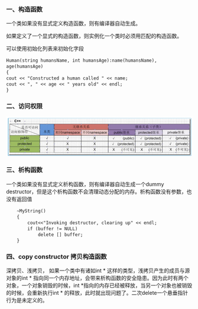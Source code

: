 ### 一、构造函数

一个类如果没有显式定义构造函数，则有编译器自动生成。

如果定义了一个显式的构造函数，则实例化一个类时必须用匹配的构造函数。

可以使用初始化列表来初始化字段

```
Human(string humansName, int humansAge):name(humansName), age(humansAge)
{
cout << "Constructed a human called " << name;
cout << ", " << age << " years old" << endl;
}
```

### 二、访问权限

![access](../pic/Snipaste_2018-10-17_19-51-20.png)

### 三、析构函数

一个类如果没有显式定义析构函数，则有编译器自动生成一个dummy destructor，但是这个析构函数不会清理动态分配的内存。析构函数没有参数，也没有返回值

```
    ~MyString()
    {
        cout<<"Invoking destructor, clearing up" << endl;
        if (buffer != NULL)
            delete [] buffer;
    }
```



### 四、copy constructor 拷贝构造函数

深拷贝、浅拷贝， 如果一个类中有诸如int * 这样的类型，浅拷贝产生的成员与源对象的int * 指向同一个内存地址，会带来析构函数的安全隐患。因为此时有两个对象，一个对象销毁的时候，int *指向的内存已经被释放，当另一个对象也被销毁的时候，会重新执行int * 的释放，此时就出现问题了。二次delete一个悬垂指针行为是未定义的。


